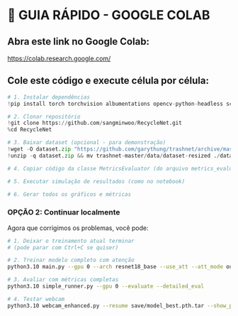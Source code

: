 # 🚀 GUIA RÁPIDO - GOOGLE COLAB

## Abra este link no Google Colab:
https://colab.research.google.com/

## Cole este código e execute célula por célula:

```python
# 1. Instalar dependências
!pip install torch torchvision albumentations opencv-python-headless scikit-learn seaborn pandas matplotlib

# 2. Clonar repositório
!git clone https://github.com/sangminwoo/RecycleNet.git
%cd RecycleNet

# 3. Baixar dataset (opcional - para demonstração)
!wget -O dataset.zip "https://github.com/garythung/trashnet/archive/master.zip"
!unzip -q dataset.zip && mv trashnet-master/data/dataset-resized ./data/

# 4. Copiar código da classe MetricsEvaluator (do arquivo metrics_evaluation.py)

# 5. Executar simulação de resultados (como no notebook)

# 6. Gerar todos os gráficos e métricas
```

### **OPÇÃO 2: Continuar localmente**

Agora que corrigimos os problemas, você pode:

```bash
# 1. Deixar o treinamento atual terminar
# (pode parar com Ctrl+C se quiser)

# 2. Treinar modelo completo com atenção
python3.10 main.py --gpu 0 --arch resnet18_base --use_att --att_mode ours --epochs 100

# 3. Avaliar com métricas completas
python3.10 simple_runner.py --gpu 0 --evaluate --detailed_eval

# 4. Testar webcam
python3.10 webcam_enhanced.py --resume save/model_best.pth.tar --show_probabilities
```
